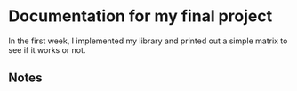 # Documentation for my final project

In the first week, I implemented my library and printed out a simple matrix to see if it works or not.

## Notes
